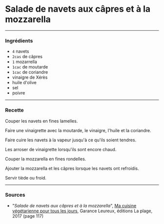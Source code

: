# Salade de navets aux câpres et à la mozzarella

---

### Ingrédients

* `4` navets
* `2cas` de câpres
* `1` mozarrella
* `1cac` de moutarde
* `1cac` de coriandre
* vinaigre de Xérès
* huile d'olive
* sel
* poivre

---

### Recette

Couper les navets en fines lamelles.

Faire une vinaigrette avec la moutarde, le vinaigre, l'huile et la coriandre.

Faire cuire les navets à la vapeur jusqu'à ce qu'ils soient tendres.

Les arroser de vinaigrette lorsqu'ils sont encore chaud.

Couper la mozzarella en fines rondelles.

Ajouter la mozzarella et les câpres lorsque les navets ont refroidis.

Servir tiède ou froid.

---

### Sources

* "*Salade de navets aux câpres et à la mozzarella*", [Ma cuisine végétarienne pour tous les jours](https://www.laplage.fr/catalogue/ma-cuisine-vegetarienne-pour-tous-les-jours-garance-leureux-2/), Garance Leureux, éditions La plage, 2017 (page 117)
